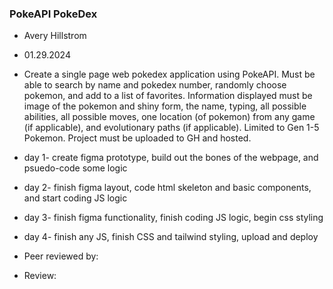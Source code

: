 ### PokeAPI PokeDex

+ Avery Hillstrom
+ 01.29.2024
+ Create a single page web pokedex application using PokeAPI. Must be able to search by name and pokedex number, randomly choose pokemon, and add to a list of favorites. Information displayed must be image of the pokemon and shiny form, the name, typing, all possible abilities, all possible moves, one location (of pokemon) from any game (if applicable), and evolutionary paths (if applicable). Limited to Gen 1-5 Pokemon. Project must be uploaded to GH and hosted.
+ day 1- create figma prototype, build out the bones of the webpage, and psuedo-code some logic
+ day 2- finish figma layout, code html skeleton and basic components, and start coding JS logic
+ day 3- finish figma functionality, finish coding JS logic, begin css styling
 + day 4- finish any JS, finish CSS and tailwind styling, upload and deploy

+ Peer reviewed by: 
+ Review: 